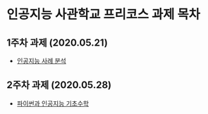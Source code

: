 # 인공지능 사관학교 프리코스 과제 목차

## 1주차 과제 (2020.05.21)
- [인공지능 사례 분석 ](https://github.com/jaynh/task/blob/master/1%EC%A3%BC%EC%B0%A8%EA%B3%BC%EC%A0%9C.ipynb)

## 2주차 과제 (2020.05.28)
- [파이썬과 인공지능 기초수학 ](https://nbviewer.jupyter.org/github/jaynh/task/blob/master/2%E1%84%8C%E1%85%AE%E1%84%8E%E1%85%A1%E1%84%80%E1%85%AA%E1%84%8C%E1%85%A6.ipynb)

